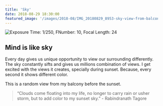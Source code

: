 ```yaml
---
title: 'Sky'
date: 2018-08-29 18:30:00
featured_image: '/images/2018-08/IMG_20180829_8953-sky-view-from-balcony-1600x1100.jpeg'
---
```


![Exposure Time: 1/250, FNumber: 10, Focal Length: 24](/images/2018-08/IMG_20180829_8953-sky-view-from-balcony-1600x1100.jpeg)

## Mind is like sky
Every day gives us unique opportunity to view our surrounding differently. The sky constantly sifts and gives us millions combination of views.
I get excited with the views it creates, specially during sunset. Because, every second it shows different color.

This is a random view from my balcony before the sunset.


> “Clouds come floating into my life, no longer to carry rain or usher storm, but to add color to my sunset sky.” - Rabindranath Tagore